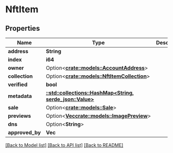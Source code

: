 # NftItem

## Properties

Name | Type | Description | Notes
------------ | ------------- | ------------- | -------------
**address** | **String** |  | 
**index** | **i64** |  | 
**owner** | Option<[**crate::models::AccountAddress**](AccountAddress.md)> |  | [optional]
**collection** | Option<[**crate::models::NftItemCollection**](NftItem_collection.md)> |  | [optional]
**verified** | **bool** |  | 
**metadata** | [**::std::collections::HashMap<String, serde_json::Value>**](serde_json::Value.md) |  | 
**sale** | Option<[**crate::models::Sale**](Sale.md)> |  | [optional]
**previews** | Option<[**Vec<crate::models::ImagePreview>**](ImagePreview.md)> |  | [optional]
**dns** | Option<**String**> |  | [optional]
**approved_by** | **Vec<String>** |  | 

[[Back to Model list]](../README.md#documentation-for-models) [[Back to API list]](../README.md#documentation-for-api-endpoints) [[Back to README]](../README.md)


